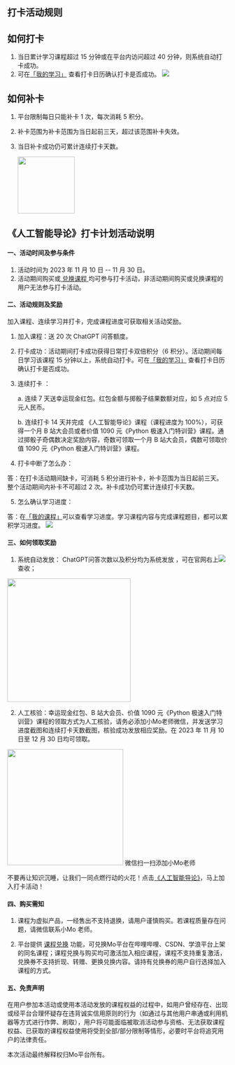 ## **打卡活动规则**

## 如何打卡

1. 当日累计学习课程超过 15 分钟或在平台内访问超过 40 分钟，则系统自动打卡成功。
2. 可在[「我的学习」](https://momodel.cn/my_study) 查看打卡日历确认打卡是否成功。
   ![](https://imgbed.momodel.cn/mo/1024/我的学习截图1.png)

## 如何补卡

1. 平台限制每日只能补卡 1 次，每次消耗 5 积分。

2. 补卡范围为补卡范围为当日起前三天，超过该范围补卡失效。

3. 当日补卡成功仍可累计连续打卡天数。
   
   <img src="https://imgbed.momodel.cn/mo/1024/补卡成功提示截图.png" title="" alt="" width="130">

## 《人工智能导论》打卡计划活动说明

#### 一、活动时间及参与条件

1. 活动时间为 2023 年 11 月 10 日 -- 11 月 30 日。
2. 活动期间购买或[ 兑换课程 ](https://momodel.cn/docs/#/zh-cn/%E5%8A%9F%E8%83%BD%E4%BB%8B%E7%BB%8D?id=%e8%af%be%e7%a8%8b%e5%85%91%e6%8d%a2%ef%bc%88redeem%ef%bc%89)均可参与打卡活动，非活动期间购买或兑换课程的用户无法参与打卡活动。

#### 二、活动规则及奖励

加入课程、连续学习并打卡，完成课程进度可获取相关活动奖励。

1. 加入课程：送 20 次 ChatGPT 问答额度。

2. 打卡成功：活动期间打卡成功获得日常打卡双倍积分（6 积分）。活动期间每日学习该课程 15 分钟以上，系统自动打卡。可在[「我的学习」](https://momodel.cn/my_study) 查看打卡日历确认打卡是否成功。

3. 连续打卡 ：
   
   a. 连续 7 天送幸运现金红包。红包金额与掷骰子结果数额对应，如 5 点对应 5 元人民币。
   
   b. 连续打卡 14 天并完成 《人工智能导论》课程（课程进度为 100%），可获得一个月 B 站大会员或者价值 1090 元《Python 极速入门特训营》课程。通过掷骰子奇偶数决定奖励内容，奇数可领取一个月 B 站大会员，偶数可领取价值 1090 元《Python 极速入门特训营》课程。

4. 打卡中断了怎么办：

答：在打卡活动期间缺卡，可消耗 5 积分进行补卡，补卡范围为当日起前三天。整个活动期间内补卡不可超过 2 次。补卡成功仍可累计连续打卡天数。

5. 怎么确认学习进度：

答：在[「我的课程」](https://momodel.cn/my_courses)可以查看学习进度。学习课程内容与完成课程题目，都可以累积学习进度。
 ![](https://imgbed.momodel.cn/mo/1024/我的课程截图.png)

#### 三、如何领取奖励

1. 系统自动发放： ChatGPT问答次数以及积分均为系统发放 ，可在官网右上![](https://imgbed.momodel.cn/mo/1024/通知图标.png)查收；

<img title="" src="https://imgbed.momodel.cn/mo/1024/通知下拉框.png" alt="" data-align="center" width="282">

2. 人工核验：幸运现金红包、B 站大会员、价值 1090 元《Python 极速入门特训营》课程的领取方式为人工核验，请务必添加小Mo老师微信，并发送学习进度截图和连续打卡天数截图，核验成功发放相应奖励。在 2023 年 11 月 10 日至 12 月 30 日均可领取。

<img title="" src="https://imgbed.momodel.cn/userzone/a3a1ea46fcaa98d6df0636c25be4285.jpg" alt="" data-align="center" width="265">                                                        微信扫一扫添加小Mo老师

不要再让知识沉睡，让我们一同点燃行动的火花！点击[《人工智能导论》](https://momodel.cn/classroom/course/detail?&id=6173911eab37f12b14daf4a8&activeKey=info)，马上加入打卡活动！

#### 四、购买需知

1. 课程为虚拟产品，一经售出不支持退换，请用户谨慎购买。若课程质量存在问题，请微信联系小Mo 老师。

2. 平台提供 [课程兑换](https://momodel.cn/docs/#/zh-cn/%E5%8A%9F%E8%83%BD%E4%BB%8B%E7%BB%8D?id=%e8%af%be%e7%a8%8b%e5%85%91%e6%8d%a2%ef%bc%88redeem%ef%bc%89) 功能，可兑换Mo平台在哔哩哔哩、CSDN、学浪平台上架的同名课程；课程兑换与购买均可激活加入相应课程，课程不支持重复激活，兑换券不支持折现、转赠、更换兑换内容。请持有兑换券的用户自行选择加入课程的方式。

#### 五、免责声明

在用户参加本活动或使用本活动发放的课程权益的过程中，如用户曾经存在、出现或经平台合理怀疑存在违背诚实信用原则的行为（如通过与其他用户串通或利用机器等方式进行作弊、刷取），用户将可能面临被取消活动参与资格、无法获取课程权益、已获取的课程权益使用将受到全部/部分限制等情形，必要时平台将追究用户的法律责任。

本次活动最终解释权归Mo平台所有。
